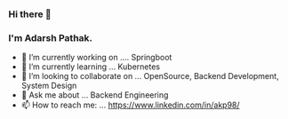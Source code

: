 ### Hi there 👋
### I'm Adarsh Pathak.

- 🔭 I’m currently working on .... Springboot 
- 🌱 I’m currently learning ... Kubernetes 
- 👯 I’m looking to collaborate on ... OpenSource, Backend Development, System Design
- 💬 Ask me about ... Backend Engineering 
- 📫 How to reach me: ... https://www.linkedin.com/in/akp98/
